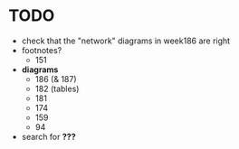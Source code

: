 # TODO

- check that the "network" diagrams in week186 are right
- footnotes?
    + 151
- **diagrams**
    + 186 (& 187)
    + 182 (tables)
    + 181
    + 174
    + 159
    + 94
- search for **???**
